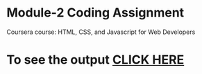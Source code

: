 # Module-2 Coding Assignment

Coursera course: HTML, CSS, and Javascript for Web Developers

# To see the output [CLICK HERE](https://amankiit.github.io/Coursera-HTML-CSS-and-JavaScript-for-Web-Developers/Assignments/Module-2/index.html)
